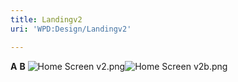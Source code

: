 ```yaml
---
title: Landingv2
uri: 'WPD:Design/Landingv2'

---
```

**A** **B** ![Home Screen v2.png](/WPD/assets/public/1/10/Home_Screen_v2.png)![Home Screen v2b.png](/WPD/assets/public/b/b6/Home_Screen_v2b.png)
